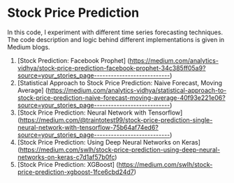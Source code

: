 # Stock Price Prediction

In this code, I experiment with different time series forecasting techniques. 
The code description and logic behind different implementations is given in Medium blogs.

1. [Stock Prediction: Facebook Prophet] (https://medium.com/analytics-vidhya/stock-price-prediction-facebook-prophet-34c385ff05a9?source=your_stories_page---------------------------)
2. [Statistical Approach to Stock Price Prediction: Naive Forecast, Moving Average] (https://medium.com/analytics-vidhya/statistical-approach-to-stock-price-prediction-naive-forecast-moving-average-40f93e221e06?source=your_stories_page---------------------------)
3. [Stock Price Prediction: Neural Network with Tensorflow] (https://medium.com/@traintotest99/stock-price-prediction-single-neural-network-with-tensorflow-75b64af74ed6?source=your_stories_page---------------------------)
4. [Stock Price Prediction: Using Deep Neural Networks on Keras] (https://medium.com/swlh/stock-price-prediction-using-deep-neural-networks-on-keras-c7d1af57b0fc)
5. [Stock Price Prediction: XGBoost] (https://medium.com/swlh/stock-price-prediction-xgboost-1fce6cbd24d7)
